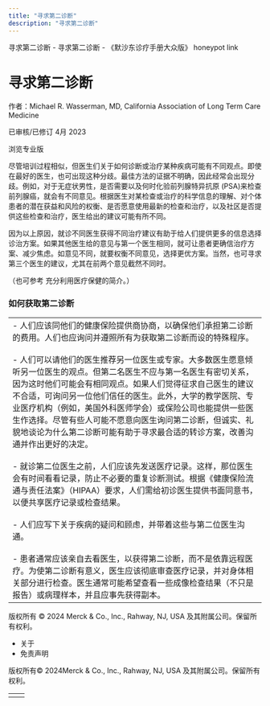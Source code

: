 ```yaml
---
title: "寻求第二诊断"
description: "寻求第二诊断"
---
```


﻿寻求第二诊断 \- 寻求第二诊断 \- 《默沙东诊疗手册大众版》 honeypot link

# 寻求第二诊断

作者：Michael R. Wasserman, MD, California Association of Long Term Care Medicine

已审核/已修订 4月 2023

浏览专业版

尽管培训过程相似，但医生们关于如何诊断或治疗某种疾病可能有不同观点。即使在最好的医生，也可出现这种分歧。最佳方法的证据不明确，因此经常会出现分歧。例如，对于无症状男性，是否需要以及何时化验前列腺特异抗原 (PSA)来检查前列腺癌，就会有不同意见。根据医生对某检查或治疗的科学信息的理解、对个体患者的潜在获益和风险的权衡、是否愿意使用最新的检查和治疗，以及社区是否提供这些检查和治疗，医生给出的建议可能有所不同。

因为以上原因，就诊不同医生获得不同治疗建议有助于给人们提供更多的信息选择诊治方案。如果其他医生给的意见与第一个医生相同，就可让患者更确信治疗方案、减少焦虑。如意见不同，就要权衡不同意见，选择更优方案。当然，也可寻求第三个医生的建议，尤其在前两个意见截然不同时。

（也可参考 充分利用医疗保健的简介。）

### 如何获取第二诊断

|     |
| --- |
| - 人们应该同他们的健康保险提供商协商，以确保他们承担第二诊断的费用。人们也应询问并遵照所有为获取第二诊断而设的特殊程序。<br>  <br>- 人们可以请他们的医生推荐另一位医生或专家。大多数医生愿意倾听另一位医生的观点。但第二名医生不应与第一名医生有密切关系，因为这时他们可能会有相同观点。如果人们觉得征求自己医生的建议不合适，可询问另一位他们信任的医生。此外，大学的教学医院、专业医疗机构（例如，美国外科医师学会）或保险公司也能提供一些医生作选择。尽管有些人可能不愿意向医生询问第二诊断，但诚实、礼貌地谈论为什么第二诊断可能有助于寻求最合适的转诊方案，改善沟通并作出更好的决定。<br>  <br>- 就诊第二位医生之前，人们应该先发送医疗记录。这样，那位医生会有时间看看记录，防止不必要的重复诊断测试。根据《健康保险流通与责任法案》（HIPAA）要求，人们需给初诊医生提供书面同意书，以便共享医疗记录或检查结果。<br>  <br>- 人们应写下关于疾病的疑问和顾虑，并带着这些与第二位医生沟通。<br>  <br>- 患者通常应该亲自去看医生，以获得第二诊断，而不是依靠远程医疗。为使第二诊断有意义，医生应该彻底审查医疗记录，并对身体相关部分进行检查。医生通常可能希望查看一些成像检查结果（不只是报告）或病理样本，并且应事先获得副本。 |



版权所有 © 2024
Merck & Co., Inc., Rahway, NJ, USA 及其附属公司。保留所有权利。

- 关于
- 免责声明

版权所有© 2024Merck & Co., Inc., Rahway, NJ, USA 及其附属公司。保留所有权利。

|     |     |
| --- | --- |
|  |  |